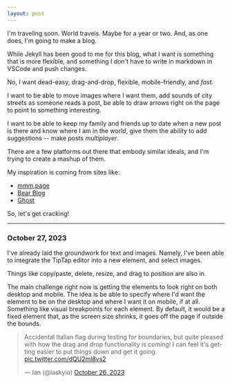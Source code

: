 ```yaml
---
layout: post
---
```


I'm traveling soon. World travels. Maybe for a year or two. And, as one does, I'm going to make a blog. 

While Jekyll has been good to me for this blog, what I want is something that is more flexible, and something I don't have to write in markdown in VSCode and push changes. 

No, I want dead-easy, drag-and-drop, flexible, mobile-friendly, and _fast_.

I want to be able to move images where I want them, add sounds of city streets as someone reads a post, be able to draw arrows right on the page to point to something interesting. 

I want to be able to keep my family and friends up to date when a new post is there and know where I am in the world, give them the ability to add suggestions -- make posts _multiplayer_. 

There are a few platforms out there that embody similar ideals, and I'm trying to create a mashup of them. 

My inspiration is coming from sites like:

* [mmm.page](https://mmm.page)
* [Bear Blog](https://bearblog.dev)
* [Ghost](https://ghost.org)

So, let's get cracking!

---
### October 27, 2023

I've already laid the groundwork for text and images. Namely, I've been able to integrate the TipTap editor into a new element, and select images. 

Things like copy/paste, delete, resize, and drag to position are also in. 

The main challenge right now is getting the elements to look right on both desktop and mobile. The idea is be able to specify where I'd want the element to be on the desktop and where I want it on mobile, if at all. Something like visual breakpoints for each element. By default, it would be a fixed element that, as the screen size shrinks, it goes off the page if outside the bounds. 

<blockquote class="twitter-tweet"><p lang="en" dir="ltr">Accidental Italian flag during testing for boundaries, but quite pleased with how the drag and drop functionality is coming! I can feel it&#39;s getting easier to put things down and get it going. <a href="https://t.co/dQU2ml8vs2">pic.twitter.com/dQU2ml8vs2</a></p>&mdash; Ian (@laskyio) <a href="https://twitter.com/laskyio/status/1717675740869628326?ref_src=twsrc%5Etfw">October 26, 2023</a></blockquote> <script async src="https://platform.twitter.com/widgets.js" charset="utf-8"></script>
